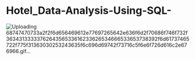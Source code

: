 # Hotel_Data-Analysis-Using-SQL-
![Uploading 68747470733a2f2f6d656469612e77697265642e636f6d2f70686f746f732f3634313333376264356533616233626534666533653738392f6d61737465722f775f31363030253243635f6c696d69742f73716c5f6e6f726d616c2e676966.gif…]()
